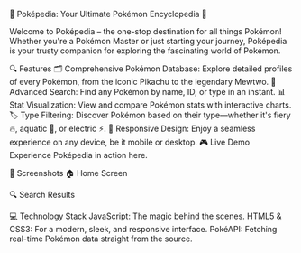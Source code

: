 🌟 Poképedia: Your Ultimate Pokémon Encyclopedia 🐾
 <!-- Replace with your banner link -->

Welcome to Poképedia – the one-stop destination for all things Pokémon! Whether you're a Pokémon Master or just starting your journey, Poképedia is your trusty companion for exploring the fascinating world of Pokémon.

🔍 Features
🗂 Comprehensive Pokémon Database: Explore detailed profiles of every Pokémon, from the iconic Pikachu to the legendary Mewtwo.
🔎 Advanced Search: Find any Pokémon by name, ID, or type in an instant.
📊 Stat Visualization: View and compare Pokémon stats with interactive charts.
🏷 Type Filtering: Discover Pokémon based on their type—whether it's fiery 🔥, aquatic 🌊, or electric ⚡.
📱 Responsive Design: Enjoy a seamless experience on any device, be it mobile or desktop.
🎮 Live Demo
Experience Poképedia in action here. <!-- Replace with your demo link -->

📸 Screenshots
🏠 Home Screen
 <!-- Replace with your screenshot link -->

🔍 Search Results
 <!-- Replace with your screenshot link -->

💻 Technology Stack
JavaScript: The magic behind the scenes.
HTML5 & CSS3: For a modern, sleek, and responsive interface.
PokéAPI: Fetching real-time Pokémon data straight from the source.

